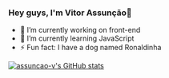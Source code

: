### Hey guys, I'm Vitor Assunção👋

- 🔭 I’m currently working on front-end
- 🌱 I’m currently learning JavaScript
- ⚡ Fun fact: I have a dog named Ronaldinha

[![assuncao-v's GitHub stats](https://github-readme-stats.vercel.app/api?username=assuncao-v&show_icons=true&theme=dark&langs_count)](https://github.com/anuraghazra/github-readme-stats)
